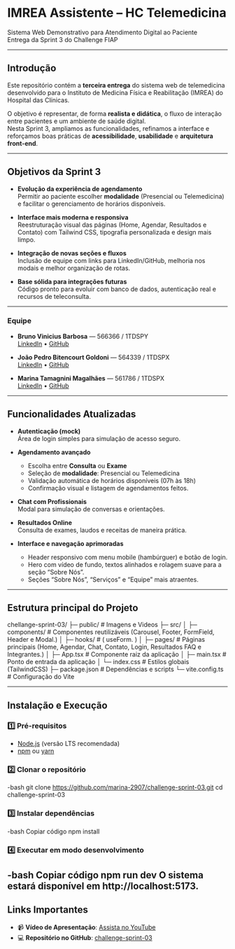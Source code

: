 # IMREA Assistente – HC Telemedicina

Sistema Web Demonstrativo para Atendimento Digital ao Paciente  
 Entrega da Sprint 3 do Challenge FIAP

---

##  Introdução

Este repositório contém a **terceira entrega** do sistema web de telemedicina desenvolvido para o Instituto de Medicina Física e Reabilitação (IMREA) do Hospital das Clínicas.

O objetivo é representar, de forma **realista e didática**, o fluxo de interação entre pacientes e um ambiente de saúde digital.  
Nesta Sprint 3, ampliamos as funcionalidades, refinamos a interface e reforçamos boas práticas de **acessibilidade**, **usabilidade** e **arquitetura front-end**.

---

## Objetivos da Sprint 3

- **Evolução da experiência de agendamento**  
  Permitir ao paciente escolher **modalidade** (Presencial ou Telemedicina) e facilitar o gerenciamento de horários disponíveis.

- **Interface mais moderna e responsiva**  
  Reestruturação visual das páginas (Home, Agendar, Resultados e Contato) com Tailwind CSS, tipografia personalizada e design mais limpo.

- **Integração de novas seções e fluxos**  
  Inclusão de equipe com links para LinkedIn/GitHub, melhoria nos modais e melhor organização de rotas.

- **Base sólida para integrações futuras**  
  Código pronto para evoluir com banco de dados, autenticação real e recursos de teleconsulta.

---

### Equipe

- **Bruno Vinicius Barbosa** — 566366 / 1TDSPY  
  [LinkedIn](https://www.linkedin.com/in/brunovbarbosaa) • [GitHub](https://github.com/brunovinicius02)

- **João Pedro Bitencourt Goldoni** — 564339 / 1TDSPX  
  [LinkedIn](https://www.linkedin.com/in/joaopedrogoldoni) • [GitHub](https://github.com/JoaoPedroBitencourtGoldoni)

- **Marina Tamagnini Magalhães** — 561786 / 1TDSPX  
  [LinkedIn](https://www.linkedin.com/in/marina-t-36b14328b) • [GitHub](https://github.com/marina-2907/marina)
  
---

## Funcionalidades Atualizadas

-  **Autenticação (mock)**  
  Área de login simples para simulação de acesso seguro.

- **Agendamento avançado**  
  - Escolha entre **Consulta** ou **Exame**  
  - Seleção de **modalidade**: Presencial ou Telemedicina  
  - Validação automática de horários disponíveis (07h às 18h)  
  - Confirmação visual e listagem de agendamentos feitos.

- **Chat com Profissionais**  
  Modal para simulação de conversas e orientações.

- **Resultados Online**  
  Consulta de exames, laudos e receitas de maneira prática.

- **Interface e navegação aprimoradas**  
  - Header responsivo com menu mobile (hambúrguer) e botão de login.  
  - Hero com vídeo de fundo, textos alinhados e rolagem suave para a seção “Sobre Nós”.  
  - Seções “Sobre Nós”, “Serviços” e “Equipe” mais atraentes.

---

## Estrutura principal do Projeto

chellange-sprint-03/
├─ public/ # Imagens e Videos
├─ src/
│ ├─ components/ # Componentes reutilizáveis (Carousel, Footer, FormField, Header e Modal.)
│ ├─ hooks/ # ( useForm. )
│ ├─ pages/ # Páginas principais (Home, Agendar, Chat, Contato, Login, Resultados FAQ e Integrantes.)
│ ├─ App.tsx # Componente raiz da aplicação
│ ├─ main.tsx # Ponto de entrada da aplicação
│ └─ index.css # Estilos globais (TailwindCSS)
├─ package.json # Dependências e scripts
└─ vite.config.ts # Configuração do Vite

---

## Instalação e Execução

### 1️⃣ Pré-requisitos
- [Node.js](https://nodejs.org/) (versão LTS recomendada)
- [npm](https://www.npmjs.com/) ou [yarn](https://yarnpkg.com/)

### 2️⃣ Clonar o repositório
-bash
  git clone https://github.com/marina-2907/challenge-sprint-03.git
  cd challenge-sprint-03
### 3️⃣ Instalar dependências
-bash
  Copiar código
  npm install
### 4️⃣ Executar em modo desenvolvimento
-bash
  Copiar código
  npm run dev
  O sistema estará disponível em http://localhost:5173.
---

## Links Importantes

- 📹 **Vídeo de Apresentação**: [Assista no YouTube](https://youtu.be/eIkZiWmrJ6s?si=8ScZJ8iuMIU9_yLr)  
- 💻 **Repositório no GitHub**: [challenge-sprint-03](https://github.com/marina-2907/challenge-sprint-03)



